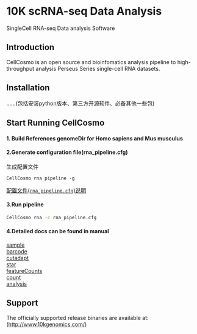 # 10K scRNA-seq Data Analysis 
SingleCell RNA-seq Data analysis Software
## Introduction
CellCosmo is an open source and bioinfomatics analysis pipeline to high-throughput analysis Perseus Series single-cell RNA datasets.

## Installation
......(包括安装python版本、第三方开源软件、必备其他一些包)

## Start Running CellCosmo
#### 1. Build References  genomeDir for Homo sapiens and Mus musculus

#### 2.Generate configuration file(rna_pipeline.cfg)

生成配置文件

`CellCosmo rna pipeline -g`

[配置文件(`rna_pipeline.cfg`)说明](docs/rna/pipeline_config.md)
#### 3.Run pipeline
```bash
CellCosmo rna -c rna_pipeline.cfg
```

#### 4.Detailed docs can be found in manual
[sample](docs/rna/sample.md)  
[barcode](docs/rna/barcode.md)  
[cutadapt](docs/rna/cutadapt.md)  
[star](docs/rna/star.md)  
[featureCounts](docs/rna/featureCounts.md)  
[count](docs/rna/count.md)  
[analysis](docs/rna/analysis.md)  

## Support
The officially supported release binaries are available at: (http://www.10kgenomics.com/)

